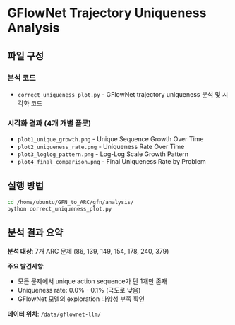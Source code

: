 # GFlowNet Trajectory Uniqueness Analysis

## 파일 구성

### 분석 코드
- `correct_uniqueness_plot.py` - GFlowNet trajectory uniqueness 분석 및 시각화 코드

### 시각화 결과 (4개 개별 플롯)
- `plot1_unique_growth.png` - Unique Sequence Growth Over Time
- `plot2_uniqueness_rate.png` - Uniqueness Rate Over Time  
- `plot3_loglog_pattern.png` - Log-Log Scale Growth Pattern
- `plot4_final_comparison.png` - Final Uniqueness Rate by Problem

## 실행 방법

```bash
cd /home/ubuntu/GFN_to_ARC/gfn/analysis/
python correct_uniqueness_plot.py
```

## 분석 결과 요약

**분석 대상**: 7개 ARC 문제 (86, 139, 149, 154, 178, 240, 379)

**주요 발견사항**:
- 모든 문제에서 unique action sequence가 단 1개만 존재
- Uniqueness rate: 0.0% - 0.1% (극도로 낮음)
- GFlowNet 모델의 exploration 다양성 부족 확인

**데이터 위치**: `/data/gflownet-llm/`